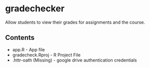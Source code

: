# gradechecker

Allow students to view their grades for assignments and the course.

## Contents
- app.R - App file
- gradecheck.Rproj - R Project File
- .httr-oath (Missing) - google drive authentication credentials
